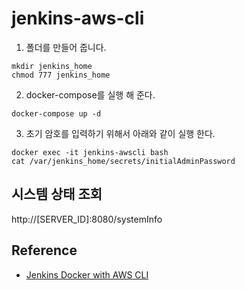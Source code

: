 # jenkins-aws-cli

1. 폴더를 만들어 줍니다.
```
mkdir jenkins_home
chmod 777 jenkins_home
```

2. docker-compose를 실행 해 준다.
```
docker-compose up -d
```


3. 초기 암호를 입력하기 위해서 아래와 같이 실행 한다.
```
docker exec -it jenkins-awscli bash
cat /var/jenkins_home/secrets/initialAdminPassword
```

## 시스템 상태 조회
http://[SERVER_ID]:8080/systemInfo

## Reference
* [Jenkins Docker with AWS CLI](https://gist.github.com/plecong/b07c900ce0aa99eac3e77de8b0d224f0)
